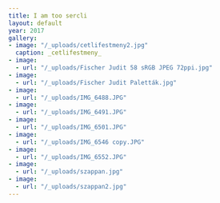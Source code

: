 ```yaml
---
title: I am too sercli
layout: default
year: 2017
gallery:
- image: "/_uploads/cetlifestmeny2.jpg"
  caption: _cetlifestmeny_
- image: 
  - url: "/_uploads/Fischer Judit 58 sRGB JPEG 72ppi.jpg"
- image: 
  - url: "/_uploads/Fischer Judit Paletták.jpg"
- image: 
  - url: "/_uploads/IMG_6488.JPG"
- image: 
  - url: "/_uploads/IMG_6491.JPG"
- image: 
  - url: "/_uploads/IMG_6501.JPG"
- image: 
  - url: "/_uploads/IMG_6546 copy.JPG"
- image:
  - url: "/_uploads/IMG_6552.JPG"
- image:
  - url: "/_uploads/szappan.jpg"
- image: 
  - url: "/_uploads/szappan2.jpg"
---
```

